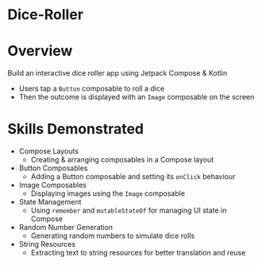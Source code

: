 # Dice-Roller
# Overview
Build an interactive dice roller app using Jetpack Compose & Kotlin
- Users tap a `Button` composable to roll a dice
- Then the outcome is displayed with an `Image` composable on the screen

# Skills Demonstrated

- Compose Layouts
  - Creating & arranging composables in a Compose layout
- Button Composables
  - Adding a Button composable and setting its `onClick` behaviour
- Image Composables
  - Displaying images using the `Image` composable
- State Management
  - Using `remember` and `mutableStateOf` for managing UI state in Compose
- Random Number Generation
  - Generating random numbers to simulate dice rolls
- String Resources
  - Extracting text to string resources for better translation and reuse     
